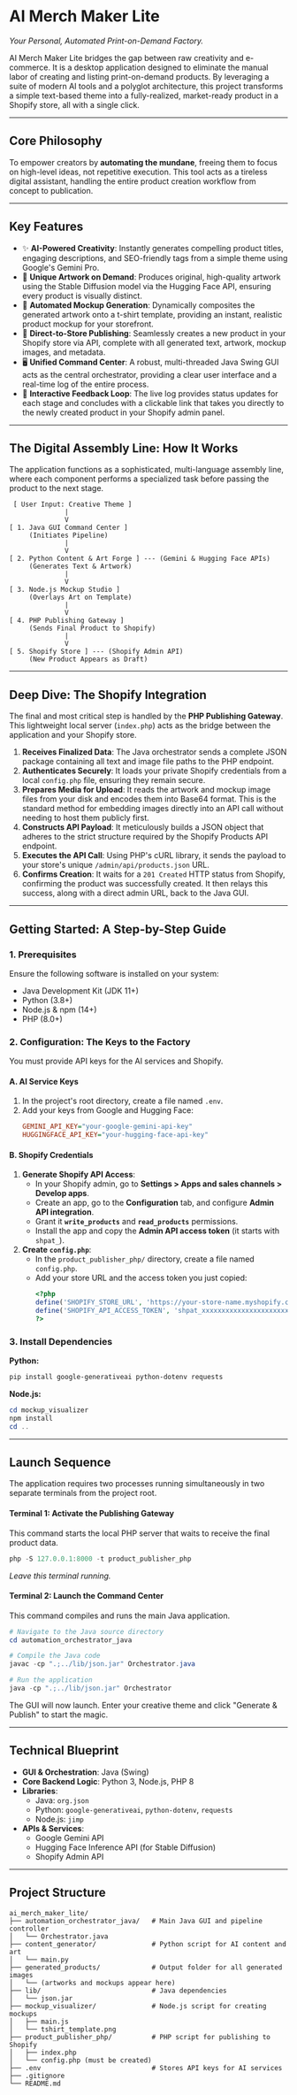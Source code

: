 # AI Merch Maker Lite

*Your Personal, Automated Print-on-Demand Factory.*

AI Merch Maker Lite bridges the gap between raw creativity and e-commerce. It is a desktop application designed to eliminate the manual labor of creating and listing print-on-demand products. By leveraging a suite of modern AI tools and a polyglot architecture, this project transforms a simple text-based theme into a fully-realized, market-ready product in a Shopify store, all with a single click.

-----

## Core Philosophy

To empower creators by **automating the mundane**, freeing them to focus on high-level ideas, not repetitive execution. This tool acts as a tireless digital assistant, handling the entire product creation workflow from concept to publication.

-----

## Key Features

  - ✨ **AI-Powered Creativity**: Instantly generates compelling product titles, engaging descriptions, and SEO-friendly tags from a simple theme using Google's Gemini Pro.
  - 🎨 **Unique Artwork on Demand**: Produces original, high-quality artwork using the Stable Diffusion model via the Hugging Face API, ensuring every product is visually distinct.
  - 👕 **Automated Mockup Generation**: Dynamically composites the generated artwork onto a t-shirt template, providing an instant, realistic product mockup for your storefront.
  - 🚀 **Direct-to-Store Publishing**: Seamlessly creates a new product in your Shopify store via API, complete with all generated text, artwork, mockup images, and metadata.
  - 🖥️ **Unified Command Center**: A robust, multi-threaded Java Swing GUI acts as the central orchestrator, providing a clear user interface and a real-time log of the entire process.
  - 🔗 **Interactive Feedback Loop**: The live log provides status updates for each stage and concludes with a clickable link that takes you directly to the newly created product in your Shopify admin panel.

-----

## The Digital Assembly Line: How It Works

The application functions as a sophisticated, multi-language assembly line, where each component performs a specialized task before passing the product to the next stage.

```plaintext
 [ User Input: Creative Theme ]
              |
              V
[ 1. Java GUI Command Center ]
     (Initiates Pipeline)
              |
              V
[ 2. Python Content & Art Forge ] --- (Gemini & Hugging Face APIs)
     (Generates Text & Artwork)
              |
              V
[ 3. Node.js Mockup Studio ]
     (Overlays Art on Template)
              |
              V
[ 4. PHP Publishing Gateway ]
     (Sends Final Product to Shopify)
              |
              V
[ 5. Shopify Store ] --- (Shopify Admin API)
     (New Product Appears as Draft)
```

-----

## Deep Dive: The Shopify Integration

The final and most critical step is handled by the **PHP Publishing Gateway**. This lightweight local server (`index.php`) acts as the bridge between the application and your Shopify store.

1.  **Receives Finalized Data**: The Java orchestrator sends a complete JSON package containing all text and image file paths to the PHP endpoint.
2.  **Authenticates Securely**: It loads your private Shopify credentials from a local `config.php` file, ensuring they remain secure.
3.  **Prepares Media for Upload**: It reads the artwork and mockup image files from your disk and encodes them into Base64 format. This is the standard method for embedding images directly into an API call without needing to host them publicly first.
4.  **Constructs API Payload**: It meticulously builds a JSON object that adheres to the strict structure required by the Shopify Products API endpoint.
5.  **Executes the API Call**: Using PHP's cURL library, it sends the payload to your store's unique `/admin/api/products.json` URL.
6.  **Confirms Creation**: It waits for a `201 Created` HTTP status from Shopify, confirming the product was successfully created. It then relays this success, along with a direct admin URL, back to the Java GUI.

-----

## Getting Started: A Step-by-Step Guide

### 1\. Prerequisites

Ensure the following software is installed on your system:

  - Java Development Kit (JDK 11+)
  - Python (3.8+)
  - Node.js & npm (14+)
  - PHP (8.0+)

### 2\. Configuration: The Keys to the Factory

You must provide API keys for the AI services and Shopify.

#### **A. AI Service Keys**

1.  In the project's root directory, create a file named `.env`.
2.  Add your keys from Google and Hugging Face:
    ```ini
    GEMINI_API_KEY="your-google-gemini-api-key"
    HUGGINGFACE_API_KEY="your-hugging-face-api-key"
    ```

#### **B. Shopify Credentials**

1.  **Generate Shopify API Access**:
      - In your Shopify admin, go to **Settings \> Apps and sales channels \> Develop apps**.
      - Create an app, go to the **Configuration** tab, and configure **Admin API integration**.
      - Grant it **`write_products`** and **`read_products`** permissions.
      - Install the app and copy the **Admin API access token** (it starts with `shpat_`).
2.  **Create `config.php`**:
      - In the `product_publisher_php/` directory, create a file named `config.php`.
      - Add your store URL and the access token you just copied:
        ```php
        <?php
        define('SHOPIFY_STORE_URL', 'https://your-store-name.myshopify.com');
        define('SHOPIFY_API_ACCESS_TOKEN', 'shpat_xxxxxxxxxxxxxxxxxxxxxxxxxxxxx');
        ?>
        ```

### 3\. Install Dependencies

**Python:**

```powershell
pip install google-generativeai python-dotenv requests
```

**Node.js:**

```powershell
cd mockup_visualizer
npm install
cd ..
```

-----

## Launch Sequence

The application requires two processes running simultaneously in two separate terminals from the project root.

#### **Terminal 1: Activate the Publishing Gateway**

This command starts the local PHP server that waits to receive the final product data.

```powershell
php -S 127.0.0.1:8000 -t product_publisher_php
```

*Leave this terminal running.*

#### **Terminal 2: Launch the Command Center**

This command compiles and runs the main Java application.

```powershell
# Navigate to the Java source directory
cd automation_orchestrator_java

# Compile the Java code
javac -cp ".;../lib/json.jar" Orchestrator.java

# Run the application
java -cp ".;../lib/json.jar" Orchestrator
```

The GUI will now launch. Enter your creative theme and click "Generate & Publish" to start the magic.

-----

## Technical Blueprint

  - **GUI & Orchestration**: Java (Swing)
  - **Core Backend Logic**: Python 3, Node.js, PHP 8
  - **Libraries**:
      - Java: `org.json`
      - Python: `google-generativeai`, `python-dotenv`, `requests`
      - Node.js: `jimp`
  - **APIs & Services**:
      - Google Gemini API
      - Hugging Face Inference API (for Stable Diffusion)
      - Shopify Admin API

-----

## Project Structure

```
ai_merch_maker_lite/
├── automation_orchestrator_java/   # Main Java GUI and pipeline controller
│   └── Orchestrator.java
├── content_generator/              # Python script for AI content and art
│   └── main.py
├── generated_products/             # Output folder for all generated images
│   └── (artworks and mockups appear here)
├── lib/                            # Java dependencies
│   └── json.jar
├── mockup_visualizer/              # Node.js script for creating mockups
│   ├── main.js
│   └── tshirt_template.png
├── product_publisher_php/          # PHP script for publishing to Shopify
│   ├── index.php
│   └── config.php (must be created)
├── .env                            # Stores API keys for AI services
├── .gitignore
└── README.md
```


